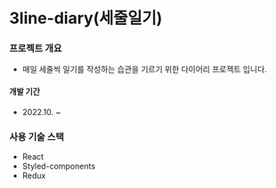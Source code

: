# 3line-diary(세줄일기)

### 프로젝트 개요

- 매일 세줄씩 일기를 작성하는 습관을 기르기 위한 다이어리 프로젝트 입니다.

#### 개발 기간

- 2022.10. ~

### 사용 기술 스택

- React
- Styled-components
- Redux
